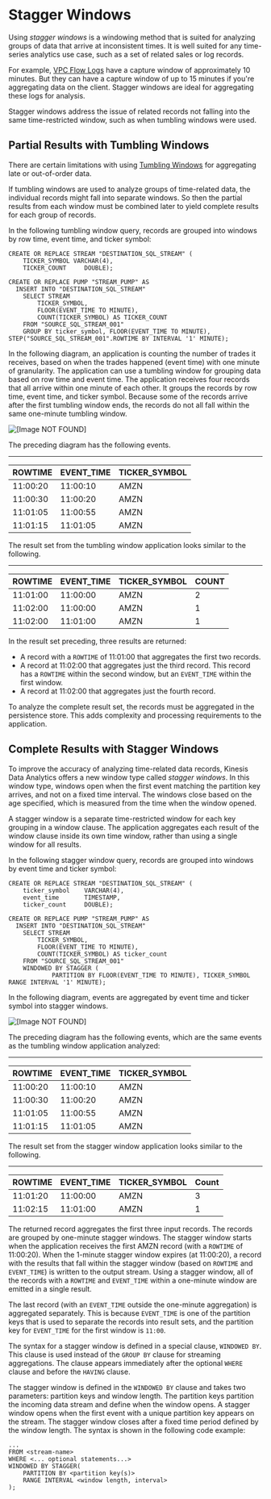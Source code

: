 # Stagger Windows<a name="stagger-window-concepts"></a>

Using *stagger windows* is a windowing method that is suited for analyzing groups of data that arrive at inconsistent times\. It is well suited for any time\-series analytics use case, such as a set of related sales or log records\.

For example, [VPC Flow Logs](https://docs.aws.amazon.com/vpc/latest/userguide/flow-logs.html#flow-logs-limitations) have a capture window of approximately 10 minutes\. But they can have a capture window of up to 15 minutes if you're aggregating data on the client\. Stagger windows are ideal for aggregating these logs for analysis\.

Stagger windows address the issue of related records not falling into the same time\-restricted window, such as when tumbling windows were used\.

## Partial Results with Tumbling Windows<a name="stagger-window-tumbling"></a>

There are certain limitations with using [Tumbling Windows](tumbling-window-concepts.md) for aggregating late or out\-of\-order data\.

If tumbling windows are used to analyze groups of time\-related data, the individual records might fall into separate windows\. So then the partial results from each window must be combined later to yield complete results for each group of records\. 

In the following tumbling window query, records are grouped into windows by row time, event time, and ticker symbol:

```
CREATE OR REPLACE STREAM "DESTINATION_SQL_STREAM" (
    TICKER_SYMBOL VARCHAR(4), 
    TICKER_COUNT     DOUBLE);

CREATE OR REPLACE PUMP "STREAM_PUMP" AS 
  INSERT INTO "DESTINATION_SQL_STREAM" 
    SELECT STREAM 
        TICKER_SYMBOL,
        FLOOR(EVENT_TIME TO MINUTE),
        COUNT(TICKER_SYMBOL) AS TICKER_COUNT
    FROM "SOURCE_SQL_STREAM_001"
    GROUP BY ticker_symbol, FLOOR(EVENT_TIME TO MINUTE), STEP("SOURCE_SQL_STREAM_001".ROWTIME BY INTERVAL '1' MINUTE);
```

In the following diagram, an application is counting the number of trades it receives, based on when the trades happened \(event time\) with one minute of granularity\. The application can use a tumbling window for grouping data based on row time and event time\. The application receives four records that all arrive within one minute of each other\. It groups the records by row time, event time, and ticker symbol\. Because some of the records arrive after the first tumbling window ends, the records do not all fall within the same one\-minute tumbling window\.

![\[Image NOT FOUND\]](http://docs.aws.amazon.com/kinesisanalytics/latest/dev/images/stagger_0.png)

The preceding diagram has the following events\.


****  

| ROWTIME | EVENT\_TIME | TICKER\_SYMBOL | 
| --- | --- | --- | 
| 11:00:20 | 11:00:10 | AMZN | 
| 11:00:30 | 11:00:20 | AMZN | 
| 11:01:05 | 11:00:55 | AMZN | 
| 11:01:15 | 11:01:05 | AMZN | 

The result set from the tumbling window application looks similar to the following\.


****  

| ROWTIME | EVENT\_TIME | TICKER\_SYMBOL | COUNT | 
| --- | --- | --- | --- | 
| 11:01:00 | 11:00:00 | AMZN | 2  | 
| 11:02:00 | 11:00:00 | AMZN | 1  | 
| 11:02:00 | 11:01:00 | AMZN | 1  | 

In the result set preceding, three results are returned:
+ A record with a `ROWTIME` of 11:01:00 that aggregates the first two records\.
+ A record at 11:02:00 that aggregates just the third record\. This record has a `ROWTIME` within the second window, but an `EVENT_TIME` within the first window\.
+ A record at 11:02:00 that aggregates just the fourth record\.

To analyze the complete result set, the records must be aggregated in the persistence store\. This adds complexity and processing requirements to the application\.

## Complete Results with Stagger Windows<a name="stagger-window-concepts-stagger"></a>

To improve the accuracy of analyzing time\-related data records, Kinesis Data Analytics offers a new window type called *stagger windows*\. In this window type, windows open when the first event matching the partition key arrives, and not on a fixed time interval\. The windows close based on the age specified, which is measured from the time when the window opened\.

A stagger window is a separate time\-restricted window for each key grouping in a window clause\. The application aggregates each result of the window clause inside its own time window, rather than using a single window for all results\.

In the following stagger window query, records are grouped into windows by event time and ticker symbol:

```
CREATE OR REPLACE STREAM "DESTINATION_SQL_STREAM" (
    ticker_symbol    VARCHAR(4), 
    event_time       TIMESTAMP,
    ticker_count     DOUBLE);

CREATE OR REPLACE PUMP "STREAM_PUMP" AS 
  INSERT INTO "DESTINATION_SQL_STREAM" 
    SELECT STREAM 
        TICKER_SYMBOL,
        FLOOR(EVENT_TIME TO MINUTE),
        COUNT(TICKER_SYMBOL) AS ticker_count
    FROM "SOURCE_SQL_STREAM_001"
    WINDOWED BY STAGGER (
            PARTITION BY FLOOR(EVENT_TIME TO MINUTE), TICKER_SYMBOL RANGE INTERVAL '1' MINUTE);
```

In the following diagram, events are aggregated by event time and ticker symbol into stagger windows\.

![\[Image NOT FOUND\]](http://docs.aws.amazon.com/kinesisanalytics/latest/dev/images/stagger_1.png)

The preceding diagram has the following events, which are the same events as the tumbling window application analyzed:


****  

| ROWTIME | EVENT\_TIME | TICKER\_SYMBOL | 
| --- | --- | --- | 
| 11:00:20 | 11:00:10 | AMZN | 
| 11:00:30 | 11:00:20 | AMZN | 
| 11:01:05 | 11:00:55 | AMZN | 
| 11:01:15 | 11:01:05 | AMZN | 

The result set from the stagger window application looks similar to the following\.


****  

| ROWTIME | EVENT\_TIME | TICKER\_SYMBOL | Count | 
| --- | --- | --- | --- | 
| 11:01:20 | 11:00:00 | AMZN | 3 | 
| 11:02:15 | 11:01:00 | AMZN | 1 | 

The returned record aggregates the first three input records\. The records are grouped by one\-minute stagger windows\. The stagger window starts when the application receives the first AMZN record \(with a `ROWTIME` of 11:00:20\)\. When the 1\-minute stagger window expires \(at 11:00:20\), a record with the results that fall within the stagger window \(based on `ROWTIME` and `EVENT_TIME`\) is written to the output stream\. Using a stagger window, all of the records with a `ROWTIME` and `EVENT_TIME` within a one\-minute window are emitted in a single result\.

The last record \(with an `EVENT_TIME` outside the one\-minute aggregation\) is aggregated separately\. This is because `EVENT_TIME` is one of the partition keys that is used to separate the records into result sets, and the partition key for `EVENT_TIME` for the first window is `11:00`\.

The syntax for a stagger window is defined in a special clause, `WINDOWED BY`\. This clause is used instead of the `GROUP BY` clause for streaming aggregations\. The clause appears immediately after the optional `WHERE` clause and before the `HAVING` clause\. 

The stagger window is defined in the `WINDOWED BY` clause and takes two parameters: partition keys and window length\. The partition keys partition the incoming data stream and define when the window opens\. A stagger window opens when the first event with a unique partition key appears on the stream\. The stagger window closes after a fixed time period defined by the window length\. The syntax is shown in the following code example:

```
...
FROM <stream-name>
WHERE <... optional statements...>
WINDOWED BY STAGGER(
	PARTITION BY <partition key(s)>
	RANGE INTERVAL <window length, interval>
);
```